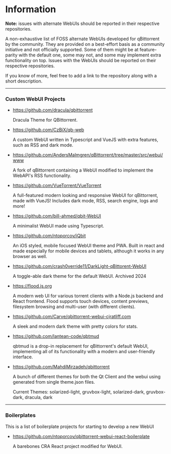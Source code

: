 # Information

**Note:** issues with alternate WebUIs should be reported in their respective repositories.

A non-exhaustive list of FOSS alternate WebUIs developed for qBittorrent by the community. They are provided on a best-effort basis as a community initiative and not officially supported. Some of them might be at feature-parity with the default one, some may not, and some may implement extra functionality on top. Issues with the WebUIs should be reported on their respective repositories.

If you know of more, feel free to add a link to the repository along with a short description.

---
### Custom WebUI Projects

- https://github.com/dracula/qbittorrent

    Dracula Theme for QBittorrent.

- https://github.com/CzBiX/qb-web

    A custom WebUI written in Typescript and VueJS with extra features, such as RSS and dark mode.

- https://github.com/AndersMalmgren/qBittorrent/tree/master/src/webui/www

    A fork of qBittorrent containing a WebUI modified to implement the WebAPI's RSS functionality.

- https://github.com/VueTorrent/VueTorrent

    A full-featured modern looking and responsive WebUI for qBittorrent, made with VueJS! Includes dark mode, RSS, search engine, logs and more!

- https://github.com/bill-ahmed/qbit-WebUI

    A minimalist WebUI made using Typescript.

- https://github.com/ntoporcov/iQbit

    An iOS styled, mobile focused WebUI theme and PWA. Built in react and made especially for mobile devices and tablets, although it works in any browser as well.

- https://github.com/crash0verride11/DarkLight-qBittorent-WebUI

    A toggle-able dark theme for the default WebUI. Archived 2024

- https://flood.js.org

    A modern web UI for various torrent clients with a Node.js backend and React frontend. Flood supports touch devices, content previews, filesystem browsing and multi-user (with different clients).

- https://github.com/Carve/qbittorrent-webui-cjratliff.com

    A sleek and modern dark theme with pretty colors for stats.

- https://github.com/lantean-code/qbtmud

    qbtmud is a drop-in replacement for qBittorrent's default WebUI, implementing all of its functionality with a modern and user-friendly interface.

- https://github.com/MahdiMirzadeh/qbittorrent

    A bunch of different themes for both the Qt Client and the webui using generated from single theme.json files.

    Current Themes: solarized-light, gruvbox-light, solarized-dark, gruvbox-dark, dracula, dark

---
### Boilerplates

This is a list of boilerplate projects for starting to develop a new WebUI


- https://github.com/ntoporcov/qbittorrent-webui-react-boilerplate

    A barebones CRA React project modified for WebUI.
